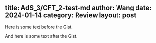 title: AdS_3/CFT_2-test-md
author: Wang
date: 2024-01-14
category: Review
layout: post
---


Here is some text before the Gist.

<!-- Paste the embed code here -->
<script src="https://gist.github.com/JunkaiWang-TheoPhy/c03cbc8f3fff352bebdf961fd2506337.js"></script>

And here is some text after the Gist.
